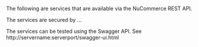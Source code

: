 The following are services that are available via the NuCommerce REST API.

The services are secured by ...

The services can be tested using the Swagger API.  See http://servername:serverport/swagger-ui.html


